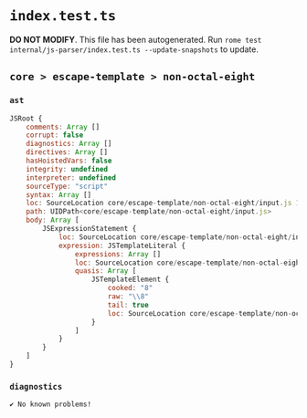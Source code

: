 # `index.test.ts`

**DO NOT MODIFY**. This file has been autogenerated. Run `rome test internal/js-parser/index.test.ts --update-snapshots` to update.

## `core > escape-template > non-octal-eight`

### `ast`

```javascript
JSRoot {
	comments: Array []
	corrupt: false
	diagnostics: Array []
	directives: Array []
	hasHoistedVars: false
	integrity: undefined
	interpreter: undefined
	sourceType: "script"
	syntax: Array []
	loc: SourceLocation core/escape-template/non-octal-eight/input.js 1:0-2:0
	path: UIDPath<core/escape-template/non-octal-eight/input.js>
	body: Array [
		JSExpressionStatement {
			loc: SourceLocation core/escape-template/non-octal-eight/input.js 1:0-1:5
			expression: JSTemplateLiteral {
				expressions: Array []
				loc: SourceLocation core/escape-template/non-octal-eight/input.js 1:0-1:4
				quasis: Array [
					JSTemplateElement {
						cooked: "8"
						raw: "\\8"
						tail: true
						loc: SourceLocation core/escape-template/non-octal-eight/input.js 1:1-1:3
					}
				]
			}
		}
	]
}
```

### `diagnostics`

```
✔ No known problems!

```
